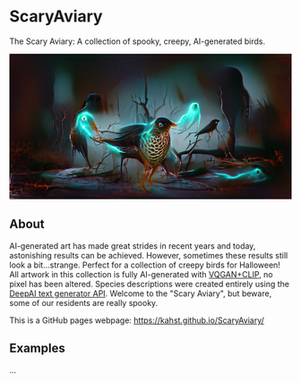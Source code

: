 # ScaryAviary
The Scary Aviary: A collection of spooky, creepy, AI-generated birds.

![Terrifying Thrush](https://github.com/kahst/ScaryAviary/blob/main/assets/img/twitter_card.png "Terrifying Thrush")

## About

AI-generated art has made great strides in recent years and today, astonishing results can be achieved. However, sometimes these results still look a bit...strange. Perfect for a collection of creepy birds for Halloween! All artwork in this collection is fully AI-generated with [VQGAN+CLIP](https://github.com/justinjohn0306/VQGAN-CLIP), no pixel has been altered. Species descriptions were created entirely using the [DeepAI text generator API](https://deepai.org/machine-learning-model/text-generator). Welcome to the "Scary Aviary", but beware, some of our residents are really spooky.

This is a GitHub pages webpage: https://kahst.github.io/ScaryAviary/

## Examples

...